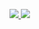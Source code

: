  <p align="leading">
  <a href="https://skillicons.dev">
    <img src="https://skillicons.dev/icons?i=c,cpp,androidstudio,kotlin,python,html,css,js" />
   <img src="https://skillicons.dev/icons?i=react,bootstrap,,blenderaws,docker,firebase,wordpress,github" />
  </a>
</p>
